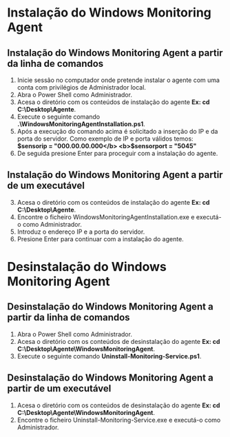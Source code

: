 # Instalação do Windows Monitoring Agent
## Instalação do Windows Monitoring Agent a partir da linha de comandos

 1. Inicie sessão no computador onde pretende instalar o agente com uma conta com privilégios de Administrador local.
 2. Abra o Power Shell como Administrador.
 3. Acesa o diretório com os conteúdos de instalação do agente <b>Ex: cd C:\Desktop\Agente</b>.
 4. Execute o seguinte comando <b>.\WindowsMonitoringAgentInstallation.ps1</b>.
 5. Após a execução do comando acima é solicitado a inserção do IP e da porta do servidor. Como exemplo de IP e porta válidos temos: <b>$sensorip = "000.00.00.000</b>  <b>$sensorport = "5045"</b> 
 6. De seguida presione Enter para proceguir com a instalação do agente.
 
 
## Instalação do Windows Monitoring Agent a partir de um executável

 3. Acesa o diretório com os conteúdos de instalação do agente <b>Ex: cd C:\Desktop\Agente</b>.
 4. Encontre o ficheiro WindowsMonitoringAgentInstallation.exe e executá-o como Administrador.
 5. Introduz o endereço IP e a porta do servidor.
 6. Presione Enter para continuar com a instalação do agente.
 

 # Desinstalação do Windows Monitoring Agent
 ## Desinstalação do Windows Monitoring Agent a partir da linha de comandos
 1. Abra o Power Shell como Administrador.
 2. Acesa o diretório com os conteúdos de desinstalação do agente <b>Ex: cd C:\Desktop\Agente\WindowsMonitoringAgent</b>.
 3. Execute o seguinte comando <b>Uninstall-Monitoring-Service.ps1</b>.
 
 ## Desinstalação do Windows Monitoring Agent a partir de um executável
 1. Acesa o diretório com os conteúdos de desinstalação do agente <b>Ex: cd C:\Desktop\Agente\WindowsMonitoringAgent</b>.
 2. Encontre o ficheiro Uninstall-Monitoring-Service.exe e executá-o como Administrador.
